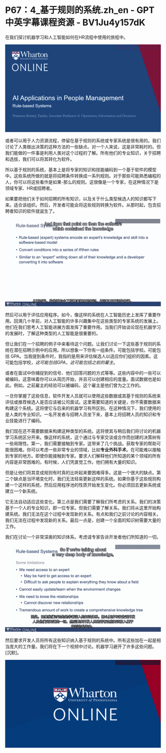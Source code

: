 # P67：4_基于规则的系统.zh_en - GPT中英字幕课程资源 - BV1Ju4y157dK

在我们探讨机器学习和人工智能如何在HR流程中使用的旅程中。

![](img/0b2aa3c97cae946b3f82cb0f738b6540_1.png)

或者可以用于人力资源流程，停留在基于规则的系统或专家系统是很有用的。我们讨论了人类做出决策的这种方法的一些缺点。对一个人来说，这是非常耗时的。但我们能做的一件事是利用人类对这个过程的了解。所有他们的专业知识，关于招聘和选拔，我们可以将其转化为软件。

所以基于规则的系统，基本上是将专家的知识和技能编码到一个基于软件的模型中。这些系统所做的就是将招聘条件转换成一系列规则。对于那些可能熟悉编程的人，你可以将这些看作是如果-那么的规则。这很像是一个专家，在这种情况下是领域专家、HR或招聘者。

如果要把他们关于如何招聘的所有知识，以及关于什么类型候选人的知识都写下来。适合该组织。然后，开发者可能会将这些规则转换为软件。从那时起，包含招聘者知识的软件就诞生了。

![](img/0b2aa3c97cae946b3f82cb0f738b6540_3.png)

然后可以用于评估应用程序。如今，像这样的系统在人工智能历史上发挥了重要作用。回溯几十年前，对人工智能的许多兴趣集中在这些类型的专家系统的发展上。他们在我们思考人工智能进展方面发挥了重要作用。当我们开始谈论现在机器学习的发展时，了解这种类型的人工智能是很重要的。

但让我们在一个招聘的例子中来看待这个问题。让我们讨论一下这些基于规则的系统在潜在招聘示例中的应用。所以想象一下你有一组条件。可能包括学校。可能包括 GPA。当我提到条件时，我指的是用来评估候选人以适应你们组织的因素。这可能包括学校，*这可能包括GPA*，*这可能包括之前的雇主*。

或者在面试中你捕捉到的信号、他们回答问题的方式等等。这些内容中的一些可以被编码，这意味着你可以从简历开始，并且可以创建相应的度量。面试数据也是如此。例如。之前雇主的经验可以被编码，这个雇主是他们曾为之工作的。

一旦你掌握了这些信息，软件开发人员就可以使用这些数据或其基于规则的系统来评估或推荐候选人是否应该被公司面试。这里需要知道的关键是，你不需要数据来构建这个系统。这将使它与后来的机器学习有所区别。在这种情况下，我们使用的是人类的专业知识。一名开发者与招聘人员坐下来，基本上将招聘人员的知识和专业技能进行了编码。

我们现在还不需要数据来构建这种类型的系统。这将使其与稍后我们将讨论的机器学习系统区分开来。像这样的系统，这个通过与专家交谈或合作而创建的决策树有一些局限性。第一，我们需要接触到专家。这带来了几个挑战。获取专家的帮助可能很困难。你可以考虑一些非常专业的领域，比如**专业外科手术**。在可能难以接触到专家的地方。即使你能接触到专家。要求人们解释他们所知道的某个领域的所有内容是非常困难的。有时候，人们凭直觉工作。他们拥有大量的知识。

但是让他们将其变成规则有时真的比听起来要困难得多。这是一个很大的缺点。第二个缺点是当环境变化时，我们无法轻易更新这样的系统。如果你基于这些规则构建一个这样的系统，然后应用程序池的性质开始发生变化。你必须回去更新系统或建立一个新系统。

它无法自动适应这些变化。第三点是我们需要了解我们所考虑的关系。我们的决策基于一个人的专业知识，即一位专家。但我们需要了解关系。我们将从这里开始构建系统。我们无法在这个过程中发现新的关系。有点和我们之前讨论的内容相关。我们无法在过程中发现新的关系。最后一点是，创建一个全面的知识树需要大量的工作。

我们在讨论一个非常深奥的知识体系。考虑请专家告诉开发者他们所知道的一切。

![](img/0b2aa3c97cae946b3f82cb0f738b6540_5.png)

然后要求开发人员将所有这些知识纳入基于规则的系统中。所有这些加在一起是相当庞大的工作量。我们将在下一个视频中讨论。机器学习避开了许多这些问题。 [沉默]。

![](img/0b2aa3c97cae946b3f82cb0f738b6540_7.png)
